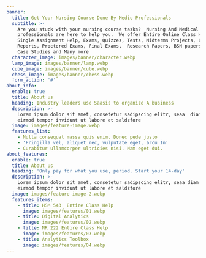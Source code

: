 ```yaml
---
banner:
  title: Get Your Nursing Course Done By Medic Professionals
  subtitle: >-
    Are you stuck with your nursing course tasks?  Nursing And Medical
    professionals are here to help you.  We offer Entire Online Class Help,
    Single Assignment Help, Exams, Quizzes, Tests, Midterms Projects, Lab
    Reports, Proctored Exams, Final Exams,  Research Papers, BSN papers, Essays,
    Case Studies and Many more
  character_image: images/banner/character.webp
  lamp_image: images/banner/lamp.webp
  cube_image: images/banner/cube.webp
  chess_image: images/banner/chess.webp
  form_action: '#'
about_info:
  enable: true
  title: About us
  heading: Industry leaders use Saasis to organize A business
  description: >-
    Lorem ipsum dolor sit amet, consetetur sadipscing elitr, seaa  diam nonumy
    eirmod tempor invidunt ut labore et saldzfore 
  image: images/feature-image.webp
  features_list:
    - Nulla consequat massa quis enim. Donec pede justo
    - 'Fringilla vel, aliquet nec, vulputate eget, arcu In'
    - Curabitur ullamcorper ultricies nisi. Nam eget dui.
about_features:
  enable: true
  title: About us
  heading: 'Only pay for what you use, period. Start your 14-day'
  description: >-
    Lorem ipsum dolor sit amet, consetetur sadipscing elitr, seaa diam nonumy
    eirmod tempor invidunt ut labore et saldzfore
  image: images/feature-image-2.webp
  features_items:
    - title: HSM 543  Entire Class Help
      image: images/features/01.webp
    - title: Digital Analytics
      image: images/features/02.webp
    - title: NR 222 Entire Class Help
      image: images/features/03.webp
    - title: Analytics Toolbox
      image: images/features/04.webp
---
```


